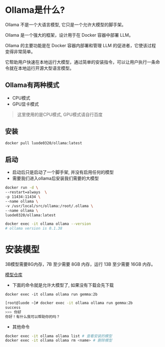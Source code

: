 # Ollama是什么?

Ollama 不是一个大语言模型, 它只是一个允许大模型的脚手架。

Ollama 是一个强大的框架，设计用于在 Docker 容器中部署 LLM。

Ollama 的主要功能是在 Docker 容器内部署和管理 LLM 的促进者，它使该过程变得非常简单。

它帮助用户快速在本地运行大模型，通过简单的安装指令，可以让用户执行一条命令就在本地运行开源大型语言模型。

## Ollama有两种模式

- CPU模式
- GPU显卡模式

> 这里使用的是CPU模式, GPU模式请自行百度

## 安装

```sh
docker pull luode0320/ollama:latest
```

## 启动

- 启动后只是启动了一个脚手架, 并没有启用任何的模型
- 需要我们进入ollama后安装我们需要的大模型

```sh
docker run -d \
--restart=always  \
-p 11434:11434 \
--name ollama \
-v /usr/local/src/ollama:/root/.ollama \
--name ollama \
luode0320/ollama:latest
```

```sh
docker exec -it ollama ollama --version
# ollama version is 0.1.38
```

# 安装模型

3B模型需要8G内存，7B 至少需要 8GB 内存，运行 13B 至少需要 16GB 内存。

[模型仓库](https://ollama.com/library)

- 下面的命令就是允许大模型了, 如果没有下载会先下载

```
docker exec -it ollama ollama run gemma:2b
```

```sh
[root@luode ~]# docker exec -it ollama ollama run gemma:2b
success
>>> 你好
你好！有什么我可以帮助你的吗？
```

- 其他命令

```sh
docker exec -it ollama ollama list # 查看安装的模型
docker exec -it ollama ollama rm <name> # 删除模型
```

